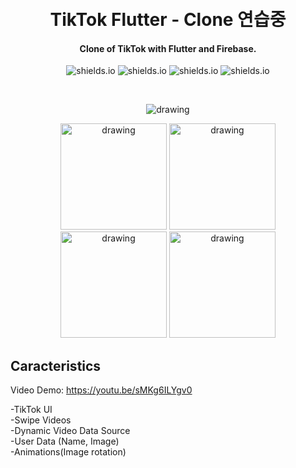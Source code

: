 <h1 align="center">
    <br>
    TikTok Flutter - Clone 연습중
</h1>
<h4 align="center">
 Clone of TikTok with Flutter and Firebase.
</h4>

<p align="center">
  <img alt="shields.io" src="https://img.shields.io/github/license/salvadordeveloper/TikTok-Flutter" />
  <img alt="shields.io" src="https://img.shields.io/github/issues/salvadordeveloper/TikTok-Flutter" />
  <img alt="shields.io" src="https://img.shields.io/github/stars/salvadordeveloper/TikTok-Flutter?style=social" />
  <img alt="shields.io" src="https://img.shields.io/youtube/views/sMKg6ILYgv0?style=social" />
</p>
<br/>
<p align="center">
    <img src="https://raw.githubusercontent.com/salvadordeveloper/TikTok-Flutter/master/images/tiktok.gif" alt="drawing" />
</p>

<p align="center">
    <img src="https://raw.githubusercontent.com/salvadordeveloper/TikTok-Flutter/master/images/1.png" alt="drawing"   width="170"/>
    <img src="https://raw.githubusercontent.com/salvadordeveloper/TikTok-Flutter/master/images/2.png" alt="drawing"   width="170"/>
    <img src="https://raw.githubusercontent.com/salvadordeveloper/TikTok-Flutter/master/images/3.png" alt="drawing"   width="170"/>
    <img src="https://raw.githubusercontent.com/salvadordeveloper/TikTok-Flutter/master/images/5.png" alt="drawing"   width="170"/>

</p>

## Caracteristics 
Video Demo: https://youtu.be/sMKg6ILYgv0 

-TikTok UI                                 
-Swipe Videos                                                            
-Dynamic Video Data Source                                                                  
-User Data (Name, Image)  
-Animations(Image rotation)  

